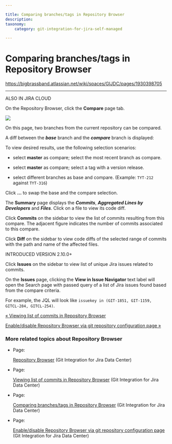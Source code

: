 ```yaml
---

title: Comparing branches/tags in Repository Browser
description:
taxonomy:
    category: git-integration-for-jira-self-managed

---
```


# Comparing branches/tags in Repository Browser

<https://bigbrassband.atlassian.net/wiki/spaces/GIJDC/pages/1930398705>

* * *

ALSO IN JIRA CLOUD

On the Repository Browser, click the **Compare** page tab.

![](https://bigbrassband.atlassian.net/wiki/download/attachments/1930398705/gitserver-repo-browser-compare-issues.png?version=1&modificationDate=1630642901624&cacheVersion=1&api=v2)

On this page, two branches from the current repository can be compared.

A diff between the _**base**_ branch and the _**compare**_ branch is displayed:

To view desired results, use the following selection scenarios:

*   select **master** as compare; select the most recent branch as compare.
    
*   select **master** as compare; select a tag with a version release.
    
*   select different branches as base and compare. (Example: `TYT-212` against `TYT-316`)
    

Click **…** to swap the base and the compare selection.

The **Summary** page displays the _**Commits**_, _**Aggregated Lines by Developers**_ and _**Files**_. Click on a file to view its code diff.

Click **Commits** on the sidebar to view the list of commits resulting from this compare. The adjacent figure indicates the number of commits associated to this compare.

Click **Diff** on the sidebar to view code diffs of the selected range of commits with the path and name of the affected files.

INTRODUCED VERSION 2.10.0+

Click **Issues** on the sidebar to view list of unique Jira issues related to commits.

On the **Issues** page, clicking the **View in Issue Navigator** text label will open the Search page with passed query of a list of Jira issues found based from the compare criteria.

For example, the JQL will look like `issuekey in (GIT-1851, GIT-1159, GITCL-284, GITCL-254)`.

[« Viewing list of commits in Repository Browser](/wiki/spaces/GIJDC/pages/1930398681/Viewing+list+of+commits+in+Repository+Browser)

[Enable/disable Repository Browser via git repository configuration page »](/wiki/spaces/GIJDC/pages/1930398739)

### More related topics about Repository Browser

*   Page:
    
    [Repository Browser](/wiki/spaces/GIJDC/pages/1930398598/Repository+Browser) (Git Integration for Jira Data Center)
    
*   Page:
    
    [Viewing list of commits in Repository Browser](/wiki/spaces/GIJDC/pages/1930398681/Viewing+list+of+commits+in+Repository+Browser) (Git Integration for Jira Data Center)
    
*   Page:
    
    [Comparing branches/tags in Repository Browser](/wiki/spaces/GIJDC/pages/1930398705) (Git Integration for Jira Data Center)
    
*   Page:
    
    [Enable/disable Repository Browser via git repository configuration page](/wiki/spaces/GIJDC/pages/1930398739) (Git Integration for Jira Data Center)